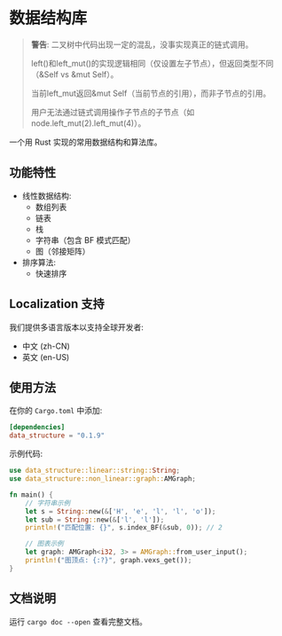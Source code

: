 # 数据结构库

> **警告**: 二叉树中代码出现一定的混乱，没事实现真正的链式调用。
> 
> left()和left_mut()的实现逻辑相同（仅设置左子节点），但返回类型不同（&Self vs &mut Self）。 
> 
> 当前left_mut返回&mut Self（当前节点的引用），而非子节点的引用。
> 
>用户无法通过链式调用操作子节点的子节点（如node.left_mut(2).left_mut(4)）。
> 
一个用 Rust 实现的常用数据结构和算法库。

## 功能特性

- 线性数据结构:
  - 数组列表
  - 链表
  - 栈
  - 字符串（包含 BF 模式匹配）
  - 图（邻接矩阵）
- 排序算法:
  - 快速排序

## Localization 支持

我们提供多语言版本以支持全球开发者:

- 中文 (zh-CN)
- 英文 (en-US)

## 使用方法

在你的 `Cargo.toml` 中添加:

```toml
[dependencies]
data_structure = "0.1.9"
```

示例代码:

```rust
use data_structure::linear::string::String;
use data_structure::non_linear::graph::AMGraph;

fn main() {
    // 字符串示例
    let s = String::new(&['H', 'e', 'l', 'l', 'o']);
    let sub = String::new(&['l', 'l']);
    println!("匹配位置: {}", s.index_BF(&sub, 0)); // 2

    // 图表示例
    let graph: AMGraph<i32, 3> = AMGraph::from_user_input();
    println!("图顶点: {:?}", graph.vexs_get());
}
```

## 文档说明

运行 `cargo doc --open` 查看完整文档。
